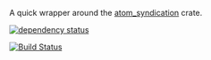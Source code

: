 A quick wrapper around the [atom_syndication](https://crates.io/crates/atom_syndication) crate.

[![dependency status](https://deps.rs/repo/github/andete/quick_atom/status.svg)](https://deps.rs/repo/github/andete/quick_atom)

[![Build Status](https://travis-ci.org/andete/quick_atom.svg?branch=master)](https://travis-ci.org/andete/quick_atom)

